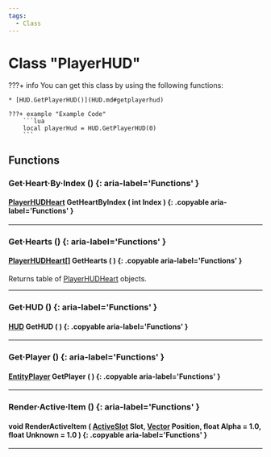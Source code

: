 ```yaml
---
tags:
  - Class
---
```

# Class "PlayerHUD"

???+ info
    You can get this class by using the following functions:

    * [HUD.GetPlayerHUD()](HUD.md#getplayerhud)

    ???+ example "Example Code"
        ```lua
        local playerHud = HUD.GetPlayerHUD(0)
        ```

## Functions

### Get·Heart·By·Index () {: aria-label='Functions' }
#### [PlayerHUDHeart](PlayerHUDHeart.md) GetHeartByIndex ( int Index ) {: .copyable aria-label='Functions' }

___
### Get·Hearts () {: aria-label='Functions' }
#### [PlayerHUDHeart](PlayerHUDHeart.md)[] GetHearts ( ) {: .copyable aria-label='Functions' }
Returns table of [PlayerHUDHeart](PlayerHUDHeart.md) objects.

___
### Get·HUD () {: aria-label='Functions' }
#### [HUD](HUD.md) GetHUD ( ) {: .copyable aria-label='Functions' }

___

### Get·Player () {: aria-label='Functions' }
#### [EntityPlayer](https://wofsauge.github.io/IsaacDocs/rep/EntityPlayer.html) GetPlayer ( ) {: .copyable aria-label='Functions' }

___
### Render·Active·Item () {: aria-label='Functions' }
#### void RenderActiveItem ( [ActiveSlot](https://wofsauge.github.io/IsaacDocs/rep/enums/ActiveSlot.html) Slot, [Vector](https://wofsauge.github.io/IsaacDocs/rep/Vector.html) Position, float Alpha = 1.0, float Unknown = 1.0 ) {: .copyable aria-label='Functions' }

___